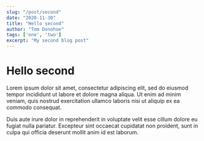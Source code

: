 ```yaml
---
slug: "/post/second"
date: "2020-11-30"
title: "Hello second"
author: "Tom Donohoe"
tags: ['one', 'two']
excerpt: "My second blog post"
---
```


# Hello second
Lorem ipsum dolor sit amet, consectetur adipiscing elit, sed do eiusmod tempor incididunt ut labore et dolore magna aliqua. Ut enim ad minim veniam, quis nostrud exercitation ullamco laboris nisi ut aliquip ex ea commodo consequat. 

Duis aute irure dolor in reprehenderit in voluptate velit esse cillum dolore eu fugiat nulla pariatur. Excepteur sint occaecat cupidatat non proident, sunt in culpa qui officia deserunt mollit anim id est laborum.